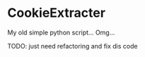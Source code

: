 # CookieExtracter

My old simple python script... Omg...

TODO: just need refactoring and fix dis code
